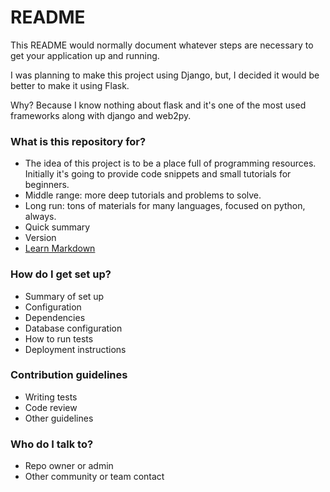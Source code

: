 # README #

This README would normally document whatever steps are necessary to get your application up and running.

I was planning to make this project using Django, but, I decided it would be better to make it using Flask.

Why? Because I know nothing about flask and it's one of the most used frameworks along with django and web2py.

### What is this repository for? ###

* The idea of this project is to be a place full of programming resources. Initially it's going to provide code snippets and small tutorials for beginners.
* Middle range: more deep tutorials and problems to solve.
* Long run: tons of materials for many languages, focused on python, always.
* Quick summary
* Version
* [Learn Markdown](https://bitbucket.org/tutorials/markdowndemo)

### How do I get set up? ###

* Summary of set up
* Configuration
* Dependencies
* Database configuration
* How to run tests
* Deployment instructions

### Contribution guidelines ###

* Writing tests
* Code review
* Other guidelines

### Who do I talk to? ###

* Repo owner or admin
* Other community or team contact